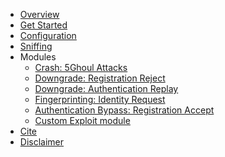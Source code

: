 <!-- docs/_sidebar.md -->

- [Overview](README.md)
- [Get Started](get_started.md)
- [Configuration](configuration.md)
- [Sniffing](sniffing.md)
- Modules
    - [Crash: 5Ghoul Attacks](5ghoul.md)
    - [Downgrade: Registration Reject](registration_reject.md)
    - [Downgrade: Authentication Replay](authentication_replay.md)
    - [Fingerprinting: Identity Request](identity_request.md)
    - [Authentication Bypass: Registration Accept](registration_accept.md)
    - [Custom Exploit module](modules.md)
- [Cite](cite.md)
- [Disclaimer](disclaimer.md)
